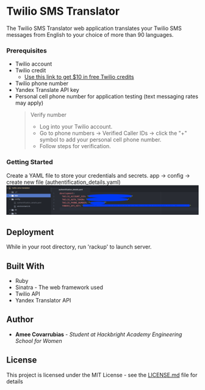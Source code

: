 # Twilio SMS Translator

The Twilio SMS Translator web application translates your Twilio SMS messages from English to your choice of more than 90 languages. 

### Prerequisites
* Twilio account
* Twilio credit
    * [Use this link to get $10 in free Twilio credits](www.twilio.com/referral/Io05rI "Twilio referral")
* Twilio phone number
* Yandex Translate API key
* Personal cell phone number for application testing (text messaging rates may apply)
    > Verify number
    > * Log into your Twilio account.
    > * Go to phone numbers -> Verified Caller IDs -> click the "+" symbol to add your personal cell phone number.
    > * Follow steps for verification.


### Getting Started

  Create a YAML file to store your credentials and secrets.
    app -> config -> create new file (authentification_details.yaml)
    ![Creating your secrets file](public/images/secrets.png)

## Deployment

While in your root directory, run 'rackup' to launch server.

## Built With

* Ruby
* Sinatra - The web framework used
* Twilio API
* Yandex Translator API


## Author

* **Amee Covarrubias** - *Student at Hackbright Academy Engineering School for Women*

## License

This project is licensed under the MIT License - see the [LICENSE.md](LICENSE.md) file for details
